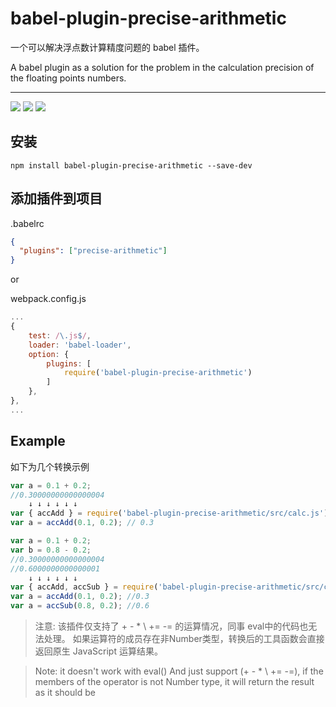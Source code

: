 # babel-plugin-precise-arithmetic

一个可以解决浮点数计算精度问题的 babel 插件。

A babel plugin as a solution for the problem in the calculation precision of the floating points numbers.

---

![](https://img.shields.io/badge/build-passing-green) ![](https://img.shields.io/github/license/hx-dl/babel-plugin-precise-arithmetic) ![](https://img.shields.io/github/stars/hx-dl/babel-plugin-precise-arithmetic?label=star&style=social)

## 安装

```
npm install babel-plugin-precise-arithmetic --save-dev
```

## 添加插件到项目

.babelrc

```json
{
  "plugins": ["precise-arithmetic"]
}
```

or

webpack.config.js

```js
...
{
	test: /\.js$/,
	loader: 'babel-loader',
	option: {
		plugins: [
			require('babel-plugin-precise-arithmetic')
		]
	},
},
...
```

## Example

如下为几个转换示例

```js
var a = 0.1 + 0.2;
//0.30000000000000004
	↓ ↓ ↓ ↓ ↓ ↓
var { accAdd } = require('babel-plugin-precise-arithmetic/src/calc.js');
var a = accAdd(0.1, 0.2); // 0.3
```

```js
var a = 0.1 + 0.2;
var b = 0.8 - 0.2;
//0.30000000000000004
//0.6000000000000001
	↓ ↓ ↓ ↓ ↓ ↓
var { accAdd, accSub } = require('babel-plugin-precise-arithmetic/src/calc.js');
var a = accAdd(0.1, 0.2); //0.3
var a = accSub(0.8, 0.2); //0.6


```

> 注意: 该插件仅支持了 + - \* \ += -= 的运算情况，同事 eval中的代码也无法处理。 如果运算符的成员存在非Number类型，转换后的工具函数会直接返回原生 JavaScript 运算结果。

> Note: it doesn't work with eval() And just support (+ - \* \ += -=), if the members of the operator is not Number type, it will return the result as it should be
